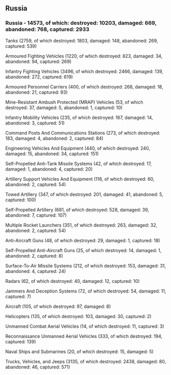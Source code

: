 
 
 ## Russia
 
 ### Russia - 14573, of which: destroyed: 10203, damaged: 669, abandoned: 768, captured: 2933

 

 

 Tanks (2759, of which destroyed: 1803, damaged: 148, abandoned: 269, captured: 539)

 Armoured Fighting Vehicles (1220, of which destroyed: 823, damaged: 34, abandoned: 94, captured: 269)

 Infantry Fighting Vehicles (3496, of which destroyed: 2466, damaged: 139, abandoned: 272, captured: 619)

 Armoured Personnel Carriers (400, of which destroyed: 268, damaged: 18, abandoned: 21, captured: 93)

 Mine-Resistant Ambush Protected (MRAP) Vehicles (53, of which destroyed: 37, damaged: 5, abandoned: 1, captured: 10)

 Infantry Mobility Vehicles (235, of which destroyed: 167, damaged: 14, abandoned: 3, captured: 51)

 Command Posts And Communications Stations (273, of which destroyed: 183, damaged: 4, abandoned: 2, captured: 84)

 Engineering Vehicles And Equipment (440, of which destroyed: 240, damaged: 15, abandoned: 34, captured: 151)

 Self-Propelled Anti-Tank Missile Systems (42, of which destroyed: 17, damaged: 1, abandoned: 4, captured: 20)

 Artillery Support Vehicles And Equipment (116, of which destroyed: 60, abandoned: 2, captured: 54)

 Towed Artillery (347, of which destroyed: 201, damaged: 41, abandoned: 5, captured: 100)

 Self-Propelled Artillery (681, of which destroyed: 528, damaged: 39, abandoned: 7, captured: 107)

 Multiple Rocket Launchers (351, of which destroyed: 263, damaged: 32, abandoned: 2, captured: 54)

 Anti-Aircraft Guns (48, of which destroyed: 29, damaged: 1, captured: 18)

 Self-Propelled Anti-Aircraft Guns (25, of which destroyed: 14, damaged: 1, abandoned: 2, captured: 8)

 Surface-To-Air Missile Systems (212, of which destroyed: 153, damaged: 31, abandoned: 4, captured: 24)

 Radars (62, of which destroyed: 40, damaged: 12, captured: 10)

 Jammers And Deception Systems (72, of which destroyed: 54, damaged: 11, captured: 7)

 Aircraft (105, of which destroyed: 97, damaged: 8)

 Helicopters (135, of which destroyed: 103, damaged: 30, captured: 2)

 Unmanned Combat Aerial Vehicles (14, of which destroyed: 11, captured: 3)

 Reconnaissance Unmanned Aerial Vehicles (333, of which destroyed: 194, captured: 139)

 Naval Ships and Submarines (20, of which destroyed: 15, damaged: 5)

 Trucks, Vehicles, and Jeeps (3135, of which destroyed: 2438, damaged: 80, abandoned: 46, captured: 571)

